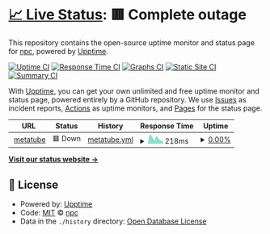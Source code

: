 # [📈 Live Status](https://demo.upptime.js.org): <!--live status--> **🟥 Complete outage**

This repository contains the open-source uptime monitor and status page for [npc](https://demo.upptime.js.org), powered by [Upptime](https://github.com/upptime/upptime).

[![Uptime CI](https://github.com/wbsnpc/upptime/workflows/Uptime%20CI/badge.svg)](https://github.com/wbsnpc/upptime/actions?query=workflow%3A%22Uptime+CI%22)
[![Response Time CI](https://github.com/wbsnpc/upptime/workflows/Response%20Time%20CI/badge.svg)](https://github.com/wbsnpc/upptime/actions?query=workflow%3A%22Response+Time+CI%22)
[![Graphs CI](https://github.com/wbsnpc/upptime/workflows/Graphs%20CI/badge.svg)](https://github.com/wbsnpc/upptime/actions?query=workflow%3A%22Graphs+CI%22)
[![Static Site CI](https://github.com/wbsnpc/upptime/workflows/Static%20Site%20CI/badge.svg)](https://github.com/wbsnpc/upptime/actions?query=workflow%3A%22Static+Site+CI%22)
[![Summary CI](https://github.com/wbsnpc/upptime/workflows/Summary%20CI/badge.svg)](https://github.com/wbsnpc/upptime/actions?query=workflow%3A%22Summary+CI%22)

With [Upptime](https://upptime.js.org), you can get your own unlimited and free uptime monitor and status page, powered entirely by a GitHub repository. We use [Issues](https://github.com/wbsnpc/upptime/issues) as incident reports, [Actions](https://github.com/wbsnpc/upptime/actions) as uptime monitors, and [Pages](https://demo.upptime.js.org) for the status page.

<!--start: status pages-->
<!-- This summary is generated by Upptime (https://github.com/upptime/upptime) -->
<!-- Do not edit this manually, your changes will be overwritten -->
<!-- prettier-ignore -->
| URL | Status | History | Response Time | Uptime |
| --- | ------ | ------- | ------------- | ------ |
| <img alt="" src="https://icons.duckduckgo.com/ip3/javtube-acmecorporation.koyeb.app.ico" height="13"> [metatube](https://javtube-acmecorporation.koyeb.app/) | 🟥 Down | [metatube.yml](https://github.com/wbsnpc/upptime/commits/HEAD/history/metatube.yml) | <details><summary><img alt="Response time graph" src="./graphs/metatube/response-time-week.png" height="20"> 218ms</summary><br><a href="https://wbsnpc.github.io/upptime/history/metatube"><img alt="Response time 278" src="https://img.shields.io/endpoint?url=https%3A%2F%2Fraw.githubusercontent.com%2Fwbsnpc%2Fupptime%2FHEAD%2Fapi%2Fmetatube%2Fresponse-time.json"></a><br><a href="https://wbsnpc.github.io/upptime/history/metatube"><img alt="24-hour response time 267" src="https://img.shields.io/endpoint?url=https%3A%2F%2Fraw.githubusercontent.com%2Fwbsnpc%2Fupptime%2FHEAD%2Fapi%2Fmetatube%2Fresponse-time-day.json"></a><br><a href="https://wbsnpc.github.io/upptime/history/metatube"><img alt="7-day response time 218" src="https://img.shields.io/endpoint?url=https%3A%2F%2Fraw.githubusercontent.com%2Fwbsnpc%2Fupptime%2FHEAD%2Fapi%2Fmetatube%2Fresponse-time-week.json"></a><br><a href="https://wbsnpc.github.io/upptime/history/metatube"><img alt="30-day response time 233" src="https://img.shields.io/endpoint?url=https%3A%2F%2Fraw.githubusercontent.com%2Fwbsnpc%2Fupptime%2FHEAD%2Fapi%2Fmetatube%2Fresponse-time-month.json"></a><br><a href="https://wbsnpc.github.io/upptime/history/metatube"><img alt="1-year response time 244" src="https://img.shields.io/endpoint?url=https%3A%2F%2Fraw.githubusercontent.com%2Fwbsnpc%2Fupptime%2FHEAD%2Fapi%2Fmetatube%2Fresponse-time-year.json"></a></details> | <details><summary><a href="https://wbsnpc.github.io/upptime/history/metatube">0.00%</a></summary><a href="https://wbsnpc.github.io/upptime/history/metatube"><img alt="All-time uptime 19.73%" src="https://img.shields.io/endpoint?url=https%3A%2F%2Fraw.githubusercontent.com%2Fwbsnpc%2Fupptime%2FHEAD%2Fapi%2Fmetatube%2Fuptime.json"></a><br><a href="https://wbsnpc.github.io/upptime/history/metatube"><img alt="24-hour uptime 0.00%" src="https://img.shields.io/endpoint?url=https%3A%2F%2Fraw.githubusercontent.com%2Fwbsnpc%2Fupptime%2FHEAD%2Fapi%2Fmetatube%2Fuptime-day.json"></a><br><a href="https://wbsnpc.github.io/upptime/history/metatube"><img alt="7-day uptime 0.00%" src="https://img.shields.io/endpoint?url=https%3A%2F%2Fraw.githubusercontent.com%2Fwbsnpc%2Fupptime%2FHEAD%2Fapi%2Fmetatube%2Fuptime-week.json"></a><br><a href="https://wbsnpc.github.io/upptime/history/metatube"><img alt="30-day uptime 0.00%" src="https://img.shields.io/endpoint?url=https%3A%2F%2Fraw.githubusercontent.com%2Fwbsnpc%2Fupptime%2FHEAD%2Fapi%2Fmetatube%2Fuptime-month.json"></a><br><a href="https://wbsnpc.github.io/upptime/history/metatube"><img alt="1-year uptime 0.00%" src="https://img.shields.io/endpoint?url=https%3A%2F%2Fraw.githubusercontent.com%2Fwbsnpc%2Fupptime%2FHEAD%2Fapi%2Fmetatube%2Fuptime-year.json"></a></details>

<!--end: status pages-->

[**Visit our status website →**](https://demo.upptime.js.org)

## 📄 License

- Powered by: [Upptime](https://github.com/upptime/upptime)
- Code: [MIT](./LICENSE) © [npc](https://demo.upptime.js.org)
- Data in the `./history` directory: [Open Database License](https://opendatacommons.org/licenses/odbl/1-0/)
